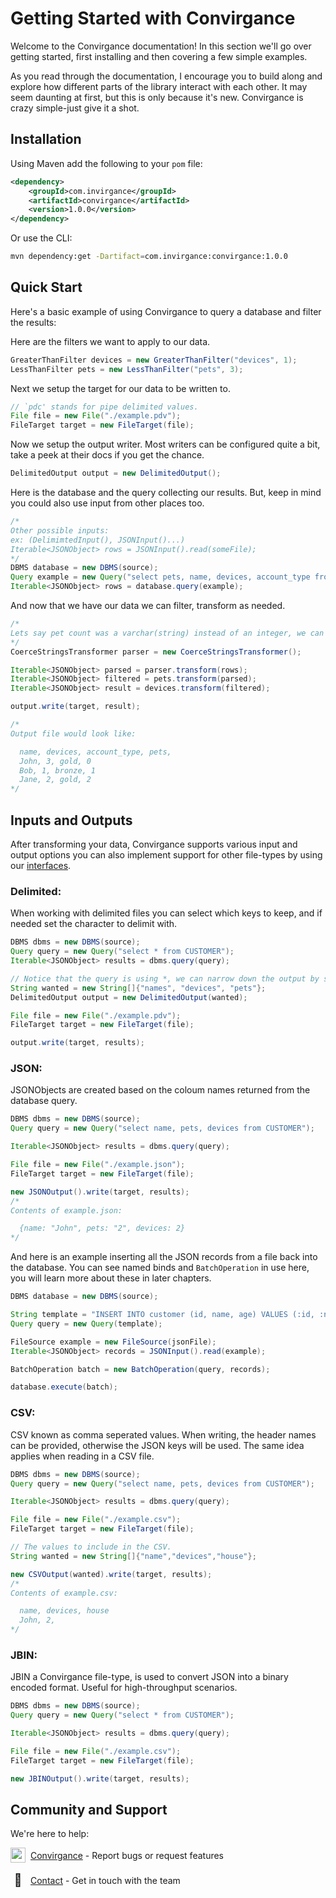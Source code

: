 # Getting Started with Convirgance

Welcome to the Convirgance documentation! In this section we'll go over getting started, first installing and then covering a few simple examples.

As you read through the documentation, I encourage you to build along and explore how different parts of the library interact with each other. It may seem daunting at first, but this is only because it's new. Convirgance is crazy simple-just give it a shot.

## Installation

Using Maven add the following to your `pom` file:

```xml
<dependency>
    <groupId>com.invirgance</groupId>
    <artifactId>convirgance</artifactId>
    <version>1.0.0</version>
</dependency>
```

Or use the CLI:

```sh
mvn dependency:get -Dartifact=com.invirgance:convirgance:1.0.0
```

## Quick Start

Here's a basic example of using Convirgance to query a database and filter the results:

Here are the filters we want to apply to our data.

```java
GreaterThanFilter devices = new GreaterThanFilter("devices", 1);
LessThanFilter pets = new LessThanFilter("pets", 3);
```

Next we setup the target for our data to be written to.

```java
// `pdc' stands for pipe delimited values.
File file = new File("./example.pdv");
FileTarget target = new FileTarget(file);
```

Now we setup the output writer. Most writers can be configured quite a bit, take a peek at their docs if you get the chance.

```java
DelimitedOutput output = new DelimitedOutput();
```

Here is the database and the query collecting our results. But, keep in mind you could also use input from other places too.

```java
/*
Other possible inputs:
ex: (DelimimtedInput(), JSONInput()...)
Iterable<JSONObject> rows = JSONInput().read(someFile);
*/
DBMS database = new DBMS(source);
Query example = new Query("select pets, name, devices, account_type from CUSTOMER");
Iterable<JSONObject> rows = database.query(example);
```

And now that we have our data we can filter, transform as needed.

```java
/*
Lets say pet count was a varchar(string) instead of an integer, we can use the following transformer to coerce the data so the filter works correctly.
*/
CoerceStringsTransformer parser = new CoerceStringsTransformer();

Iterable<JSONObject> parsed = parser.transform(rows);
Iterable<JSONObject> filtered = pets.transform(parsed);
Iterable<JSONObject> result = devices.transform(filtered);

output.write(target, result);

/*
Output file would look like:

  name, devices, account_type, pets,
  John, 3, gold, 0
  Bob, 1, bronze, 1
  Jane, 2, gold, 2
*/
```

## Inputs and Outputs

After transforming your data, Convirgance supports various input and output options you can also implement support for other file-types by using our [interfaces](/file-formats?id=example-properties-file).

### Delimited:

When working with delimited files you can select which keys to keep, and if needed set the character to delimit with.

```java
DBMS dbms = new DBMS(source);
Query query = new Query("select * from CUSTOMER");
Iterable<JSONObject> results = dbms.query(query);

// Notice that the query is using *, we can narrow down the output by setting the headers to use.
String wanted = new String[]{"names", "devices", "pets"};
DelimitedOutput output = new DelimitedOutput(wanted);

File file = new File("./example.pdv");
FileTarget target = new FileTarget(file);

output.write(target, results);
```

### JSON:

JSONObjects are created based on the coloum names returned from the database query.

```java
DBMS dbms = new DBMS(source);
Query query = new Query("select name, pets, devices from CUSTOMER");

Iterable<JSONObject> results = dbms.query(query);

File file = new File("./example.json");
FileTarget target = new FileTarget(file);

new JSONOutput().write(target, results);
/*
Contents of example.json:

  {name: "John", pets: "2", devices: 2}
*/
```

And here is an example inserting all the JSON records from a file back into the database. You can see named binds and `BatchOperation` in use here, you will learn more about these in later chapters.

```java
DBMS database = new DBMS(source);

String template = "INSERT INTO customer (id, name, age) VALUES (:id, :name, :age)";
Query query = new Query(template);

FileSource example = new FileSource(jsonFile);
Iterable<JSONObject> records = JSONInput().read(example);

BatchOperation batch = new BatchOperation(query, records);

database.execute(batch);
```

### CSV:

CSV known as comma seperated values. When writing, the header names can be provided, otherwise the JSON keys will be used. The same idea applies when reading in a CSV file.

```java
DBMS dbms = new DBMS(source);
Query query = new Query("select name, pets, devices from CUSTOMER");

Iterable<JSONObject> results = dbms.query(query);

File file = new File("./example.csv");
FileTarget target = new FileTarget(file);

// The values to include in the CSV.
String wanted = new String[]{"name","devices","house"};

new CSVOutput(wanted).write(target, results);
/*
Contents of example.csv:

  name, devices, house
  John, 2,
*/
```

### JBIN:

JBIN a Convirgance file-type, is used to convert JSON into a binary encoded format. Useful for high-throughput scenarios.

```java
DBMS dbms = new DBMS(source);
Query query = new Query("select * from CUSTOMER");

Iterable<JSONObject> results = dbms.query(query);

File file = new File("./example.csv");
FileTarget target = new FileTarget(file);

new JBINOutput().write(target, results);
```

## Community and Support

We're here to help:

<div style="display: flex; align-items: center; gap: 8px; margin-bottom: 16px">
 <img src="/images/github.png" width="24" height="24" style="display: flex; align-items: center; justify-content: center;">
 <div>
     <a href="https://github.com/InvirganceOpenSource/convirgance">Convirgance</a>
     <span>- Report bugs or request features</span>
 </div>
</div>

<div style="display: flex; align-items: center; gap: 8px; margin-bottom: 16px">
  <span style="display: flex; align-items: center; justify-content: center;font-size:20px; width: 24px; height: 24px">📑</span>
  <div>
    <a href="/#/contact.md">Contact</a>
    <span>- Get in touch with the team</span>
  </div>
</div>
